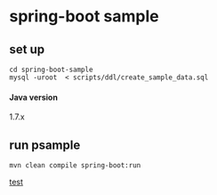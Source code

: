 spring-boot sample
====

## set up
```
cd spring-boot-sample
mysql -uroot  < scripts/ddl/create_sample_data.sql 
```
#### Java version 
1.7.x

## run psample
```
mvn clean compile spring-boot:run
```

[test](http://pnsk.github.io/spring-boot-sample)

 

